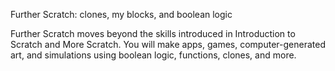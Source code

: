 Further Scratch: clones, my blocks, and boolean logic

Further Scratch moves beyond the skills introduced in Introduction to Scratch and More Scratch. You will make apps, games, computer-generated art, and simulations using boolean logic, functions, clones, and more.

